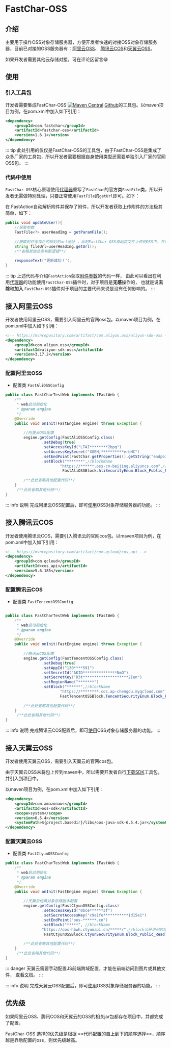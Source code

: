 # FastChar-OSS

## 介绍
主要用于操作OSS对象存储服务器，方便开发者快速的对接OSS对象存储服务器，目前已对接的OSS服务器有：[阿里云OSS](https://www.aliyun.com/product/oss)、
[腾讯云COS](https://cloud.tencent.com/act/pro/cosagg)和[天翼云OSS](https://www.ctyun.cn/document/10026693/10026940)。

如果开发者需要其他云存储对接，可在评论区留言😁

## 使用

### 引入工具包
开发者需要集成FastChar-OSS [![Maven Central](https://img.shields.io/maven-central/v/com.fastchar/fastchar-oss?label=maven-fastchar-oss)](https://mvnrepository.com/artifact/com.fastchar/fastchar-oss) 
 [Github](https://github.com/JanesenGit/FastChar-OSS)的工具包。以maven项目为例，在pom.xml中加入如下引用：

```xml
<dependency>
    <groupId>com.fastchar</groupId>
    <artifactId>fastchar-oss</artifactId>
    <version>1.6.1</version>
</dependency>
```

::: tip
此处引用的仅仅是FastChar-OSS的工具包，由于FastChar-OSS是集成了众多厂家的工具包，所以开发者需要根据自身使用类型还需要单独引入厂家的官网OSS包。
:::

### 代码中使用
`FastChar-OSS`核心原理使用[代理器](../guide/overrider-info.md#介绍)重写了`FastChar`的官方类`FastFile`类，所以开发者无需做特别处理，只要正常使用`FastFile`的`getUrl`即可。如下：

在 FastAction自动解析附件并保存了附件，所以开发者获取上传附件的方法极其简单，如下：

```java
public void updateUser(){
    //获取参数
    FastFile<?> userHeadImg = getParamFile();
    
    //获取附件保存后的相对的url地址 ，此时FastChar-OSS自动将文件上传到OSS中，并返回可访问的oss地址
    String fileUrl=userHeadImg.getUrl();
    /**省略其他业务判断逻辑**/
    
    responseText("更新成功！");
}
```

::: tip
上述代码与介绍`FastAction`获取[附件参数](../guide/action-info.md#获取上传的附件)的代码一样，
由此可以看出在利用[代理器](../guide/overrider-info.md#介绍)的功能使用`FastChar-OSS`插件时，对于项目是**无感**操作的，
也就是说**去除**和**加入** `FastChar-OSS`插件对于项目的主要代码来说是没有任何影响的。
:::

## 接入阿里云OSS
开发者使用阿里云OSS，需要引入阿里云的官网oss包。以maven项目为例，在pom.xml中加入如下引用：

```xml
<!-- https://mvnrepository.com/artifact/com.aliyun.oss/aliyun-sdk-oss -->
<dependency>
    <groupId>com.aliyun.oss</groupId>
    <artifactId>aliyun-sdk-oss</artifactId>
    <version>3.17.2</version>
</dependency>
```
### 配置阿里云OSS

- 配置类 `FastAliOSSConfig`

```java
public class FastCharTestWeb implements IFastWeb {
    /**
     * web启动初始化
     * @param engine
     */
    @Override
    public void onInit(FastEngine engine) throws Exception {
        
        //阿里云OSS配置
        engine.getConfig(FastAliOSSConfig.class)
                .setDebug(true)
                .setAccessKeyId("LTAI********2bpg")
                .setAccessKeySecret("XGEHj**********erbHC")
                .setEndPoint(FastChar.getProperties().getString("endpoint"))//上传文件的终端位置
                .setBlock("*******",//blockName
                        "https://******.oss-cn-beijing.aliyuncs.com",//block公开访问的域名
                         FastAliOSSBlock.AliSecurityEnum.Block_Public_Read);//block访问权限，注意：此处应该为公开可读权限
        
        /**此处省略其他配置代码**/
    }
     /**此处省略其他代码**/
}

```

::: info 说明
完成阿里云OSS配置后，即可[使用](fastchar-oss.md#使用)OSS对象存储服务器的功能。
:::



## 接入腾讯云COS
开发者使用腾讯云COS，需要引入腾讯云的官网cos包。以maven项目为例，在pom.xml中加入如下引用：

```xml
<!-- https://mvnrepository.com/artifact/com.qcloud/cos_api -->
<dependency>
    <groupId>com.qcloud</groupId>
    <artifactId>cos_api</artifactId>
    <version>5.6.185</version>
</dependency>
```
### 配置腾讯云COS

- 配置类 `FastTencentOSSConfig`

```java

public class FastCharTestWeb implements IFastWeb {
    /**
     * web启动初始化
     * @param engine
     */
    @Override
    public void onInit(FastEngine engine) throws Exception {
        
        //腾讯云COS配置
        engine.getConfig(FastTencentOSSConfig.class)
                .setDebug(true)
                .setAppId("130****591")
                .setSecretId("AKID***************NmO")
                .setSecretKey("D3t********************2Ien")
                .setRegionName("*******")
                .setBlock("******",//blockName
                        "https://********.cos.ap-chengdu.myqcloud.com",//block公开访问的域名
                        FastTencentOSSBlock.TencentSecurityEnum.Block_Public_Read);//block访问权限，注意：此处应该为公开可读权限
        
        /**此处省略其他配置代码**/
    }
     /**此处省略其他代码**/
}

```

::: info 说明
完成腾讯云COS配置后，即可[使用](fastchar-oss.md#使用)OSS对象存储服务器的功能。
:::



## 接入天翼云OSS
开发者使用天翼云OSS，需要引入天翼云的官网cos包。

由于天翼云OSS未将包上传到maven中，所以需要开发者自行[下载SDK](https://oos-cn.ctyunapi.cn/sdk/oos/java/oos-java-sdk-6.5.7.zip)工具包，并引入到项目中。

以maven项目为例，在pom.xml中加入如下引用：

```xml
<dependency>
    <groupId>com.amazonaws</groupId>
    <artifactId>oos-sdk</artifactId>
    <scope>system</scope>
    <version>6.5.4</version>
    <systemPath>${project.basedir}/libs/oos-java-sdk-6.5.4.jar</systemPath>
</dependency>
```
### 配置天翼云OSS

- 配置类 `FastCtyunOSSConfig`

```java
public class FastCharTestWeb implements IFastWeb {
    /**
     * web启动初始化
     * @param engine
     */
    @Override
    public void onInit(FastEngine engine) throws Exception {
        
        //天翼云经典对象存储版本配置
        engine.getConfig(FastCtyunOSSConfig.class)
                .setAccessKeyId("0bce******3f")
                .setSecretAccessKey("c9a1fe***********1d15e1")
                .setEndPoint("oos-******.cn")
                .setBlock("*****", //blockName
                "https://oos-hbwh.ctyunapi.cn/*****/",//block公开访问的域名
                 FastCtyunOSSBlock.CtyunSecurityEnum.Block_Public_Read);//block访问权限，注意：此处应该为公开可读权限
        
        /**此处省略其他配置代码**/
    }
     /**此处省略其他代码**/
}

```
::: danger
天翼云需要手动配置JS前端跨域配置，才能在前端访问到图片或其他文件， [查看文档](https://www.ctyun.cn/document/10026693/10026940)。
:::




::: info 说明
完成天翼云OSS配置后，即可[使用](fastchar-oss.md#使用)OSS对象存储服务器的功能。
:::



## 优先级
如果阿里云OSS、腾讯COS和天翼云的OSS的相关jar包都存在项目中，并都完成了配置。

FastChar-OSS 选择的优先级是根据 ==代码配置的自上到下的顺序选择==，顺序越是靠后配置的oss，则优先级越高。






